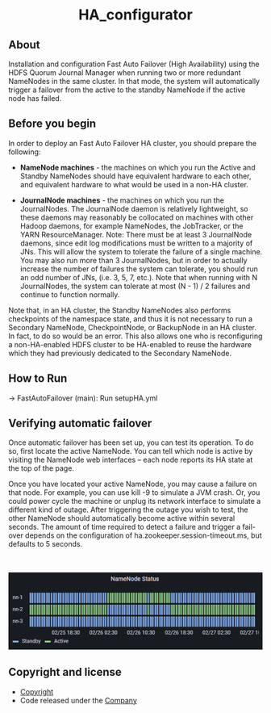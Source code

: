 <h1 align="center">HA_configurator</h1>

## About

Installation and configuration Fast Auto Failover (High Availability) using the HDFS Quorum Journal Manager when running two or more redundant NameNodes in the same cluster.
In that mode, the system will automatically trigger a failover from the active to the standby NameNode if the active node has failed.

## Before you begin
In order to deploy an Fast Auto Failover HA cluster, you should prepare the following:
- **NameNode machines** - the machines on which you run the Active and Standby NameNodes should have equivalent hardware to each other, and equivalent hardware to what would be used in a non-HA cluster.

- **JournalNode machines** - the machines on which you run the JournalNodes. The JournalNode daemon is relatively lightweight, so these daemons may reasonably be collocated on machines with other Hadoop daemons, for example NameNodes, the JobTracker, or the YARN ResourceManager. Note: There must be at least 3 JournalNode daemons, since edit log modifications must be written to a majority of JNs. This will allow the system to tolerate the failure of a single machine. You may also run more than 3 JournalNodes, but in order to actually increase the number of failures the system can tolerate, you should run an odd number of JNs, (i.e. 3, 5, 7, etc.). Note that when running with N JournalNodes, the system can tolerate at most (N - 1) / 2 failures and continue to function normally.

Note that, in an HA cluster, the Standby NameNodes also performs checkpoints of the namespace state, and thus it is not necessary to run a Secondary NameNode, CheckpointNode, or BackupNode in an HA cluster. In fact, to do so would be an error. This also allows one who is reconfiguring a non-HA-enabled HDFS cluster to be HA-enabled to reuse the hardware which they had previously dedicated to the Secondary NameNode.

## How to Run
-> FastAutoFailover (main): Run setupHA.yml


## Verifying automatic failover
Once automatic failover has been set up, you can test its operation. To do so, first locate the active NameNode. You can tell which node is active by visiting the NameNode web interfaces – each node reports its HA state at the top of the page.

Once you have located your active NameNode, you may cause a failure on that node. For example, you can use kill -9 <pid of NN> to simulate a JVM crash. Or, you could power cycle the machine or unplug its network interface to simulate a different kind of outage. After triggering the outage you wish to test, the other NameNode should automatically become active within several seconds. The amount of time required to detect a failure and trigger a fail-over depends on the configuration of ha.zookeeper.session-timeout.ms, but defaults to 5 seconds.


<br><br>![Dashboard screenshot](./docs/HA_HDFS_Switch_Example.png)

## Copyright and license
- [Copyright](./COPYRIGHT)
- Code released under the [Company](https://www.cloudx.group/)
